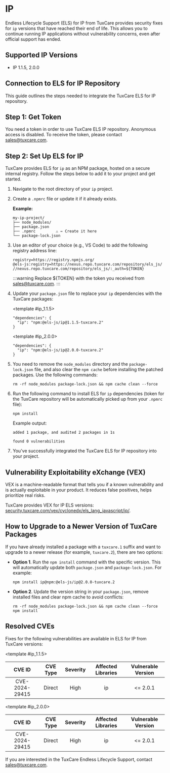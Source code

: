# IP

Endless Lifecycle Support (ELS) for IP from TuxCare provides security fixes for `ip` versions that have reached their end of life. This allows you to continue running IP applications without vulnerability concerns, even after official support has ended.

## Supported IP Versions

* IP 1.1.5, 2.0.0

## Connection to ELS for IP Repository

This guide outlines the steps needed to integrate the TuxCare ELS for IP repository.

## Step 1: Get Token

You need a token in order to use TuxCare ELS IP repository. Anonymous access is disabled. To receive the token, please contact [sales@tuxcare.com](mailto:sales@tuxcare.com).

## Step 2: Set Up ELS for IP

TuxCare provides ELS for `ip` as an NPM package, hosted on a secure internal registry. Follow the steps below to add it to your project and get started.

1. Navigate to the root directory of your `ip` project.
2. Create a `.npmrc` file or update it if it already exists.

   **Example:**

   ```text
   my-ip-project/
   ├── node_modules/
   ├── package.json
   ├── .npmrc         ⚠️ ← Create it here
   └── package-lock.json
   ```

3. Use an editor of your choice (e.g., VS Code) to add the following registry address line:

   <CodeWithCopy>

   ```text
   registry=https://registry.npmjs.org/
   @els-js:registry=https://nexus.repo.tuxcare.com/repository/els_js/
   //nexus.repo.tuxcare.com/repository/els_js/:_auth=${TOKEN}
   ```

   </CodeWithCopy>

   :::warning
   Replace ${TOKEN} with the token you received from [sales@tuxcare.com](mailto:sales@tuxcare.com).
   :::

4. Update your `package.json` file to replace your `ip` dependencies with the TuxCare packages:

   <TableTabs label="Choose IP version: ">

     <template #ip_1.1.5>

     <CodeWithCopy>

     ```text
     "dependencies": {
       "ip": "npm:@els-js/ip@1.1.5-tuxcare.2"
     }
     ```

     </CodeWithCopy>

     </template>

     <template #ip_2.0.0>

     <CodeWithCopy>

     ```text
     "dependencies": {
       "ip": "npm:@els-js/ip@2.0.0-tuxcare.2"
     }
     ```

     </CodeWithCopy>

     </template>

   </TableTabs>

5. You need to remove the `node_modules` directory and the `package-lock.json` file, and also clear the `npm cache` before installing the patched packages. Use the following commands:
   
   <CodeWithCopy>

   ```text
   rm -rf node_modules package-lock.json && npm cache clean --force
   ```

   </CodeWithCopy>

6. Run the following command to install ELS for `ip` dependencies (token for the TuxCare repository will be automatically picked up from your `.npmrc` file):

   <CodeWithCopy>

   ```text
   npm install
   ```

   </CodeWithCopy>

   Example output:

   ```text
   added 1 package, and audited 2 packages in 1s

   found 0 vulnerabilities
   ```

7. You've successfully integrated the TuxCare ELS for IP repository into your project.

## Vulnerability Exploitability eXchange (VEX) 

VEX is a machine-readable format that tells you if a known vulnerability and is actually exploitable in your product. It reduces false positives, helps prioritize real risks.

TuxCare provides VEX for IP ELS versions: [security.tuxcare.com/vex/cyclonedx/els_lang_javascript/ip/](https://security.tuxcare.com/vex/cyclonedx/els_lang_javascript/ip/).

## How to Upgrade to a Newer Version of TuxCare Packages

If you have already installed a package with a `tuxcare.1` suffix and want to upgrade to a newer release (for example, `tuxcare.2`), there are two options:

* **Option 1**. Run the `npm install` command with the specific version. This will automatically update both `package.json` and `package-lock.json`. For example:

  <CodeWithCopy>

  ```text
  npm install ip@npm:@els-js/ip@2.0.0-tuxcare.2
  ```

  </CodeWithCopy>

* **Option 2**. Update the version string in your `package.json`, remove installed files and clear npm cache to avoid conflicts:

  <CodeWithCopy>

  ```text
  rm -rf node_modules package-lock.json && npm cache clean --force
  npm install
  ```

  </CodeWithCopy>

## Resolved CVEs

Fixes for the following vulnerabilities are available in ELS for IP from TuxCare versions:

<TableTabs label="Choose IP version: " >

<template #ip_1.1.5>

| CVE ID         | CVE Type | Severity | Affected Libraries | Vulnerable Version |
| :-------------:| :------: |:--------:|:------------------:| :----------------: |
| CVE-2024-29415 | Direct   | High     | ip                 | <= 2.0.1           |

  </template>

<template #ip_2.0.0>

| CVE ID         | CVE Type | Severity | Affected Libraries    | Vulnerable Version |
| :-------------:| :------: |:--------:|:---------------------:| :----------------: |
| CVE-2024-29415 | Direct   | High     | ip                 | <= 2.0.1           |

  </template>

</TableTabs>

If you are interested in the TuxCare Endless Lifecycle Support, contact [sales@tuxcare.com](mailto:sales@tuxcare.com).